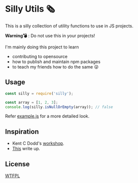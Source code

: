 # Silly Utils 🗞

This is a silly collection of utility functions to use in
JS projects.

**Warning💣** : Do not use this in your projects!

I'm mainly doing this project to learn

- contributing to opensource
- how to publish and maintain npm packages
- to teach my friends how to do the same 😜

## Usage

```javascript
const silly = require('silly');

const array = [1, 2, 3];
console.log(silly.isNullOrEmpty(array)); // false
```

Refer [example.js](./example.js) for a more detailed look.

## Inspiration

- Kent C Dodd's [workshop](https://github.com/eggheadio-github/stack-overflow-copy-paste).
- [This](https://eladnava.com/publishing-your-first-package-to-npm/) write up.

## License

[WTFPL](http://www.wtfpl.net/)
